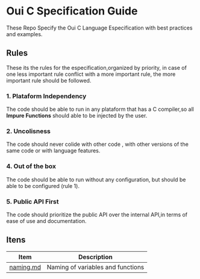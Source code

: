 # Oui C Specification Guide
These Repo Specify the Oui C Language Especification with best practices and examples.

## Rules
These its the rules for the especification,organized by priority, in case of one 
less important rule conflict with a more important rule, the more important rule should be followed.

### 1. Plataform Independency
The code should be able to run in any plataform that has a C compiler,so all **Impure Functions** should able to be injected by the user.

### 2. Uncolisness
The code should never colide with other code , with other versions of the same code or with language features.

### 4. Out of the box
The code should be able to run without any configuration, but should be able to be configured (rule 1).

### 5. Public API First
The code should prioritize the public API over the internal API,in terms of
ease of use and documentation.

## Itens
| Item | Description | 
| --- | --- |
| [naming.md](/naming.md) | Naming of variables and functions |